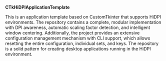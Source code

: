 **CTkHiDPIApplicationTemplate**

This is an application template based on CustomTkinter that supports HiDPI environments. The repository contains a complete, modular implementation with DPI awareness, automatic scaling factor detection, and intelligent window centering. Additionally, the project provides an extensive configuration management mechanism with CLI support, which allows resetting the entire configuration, individual sets, and keys. The repository is a solid pattern for creating desktop applications running in the HiDPI environment.
